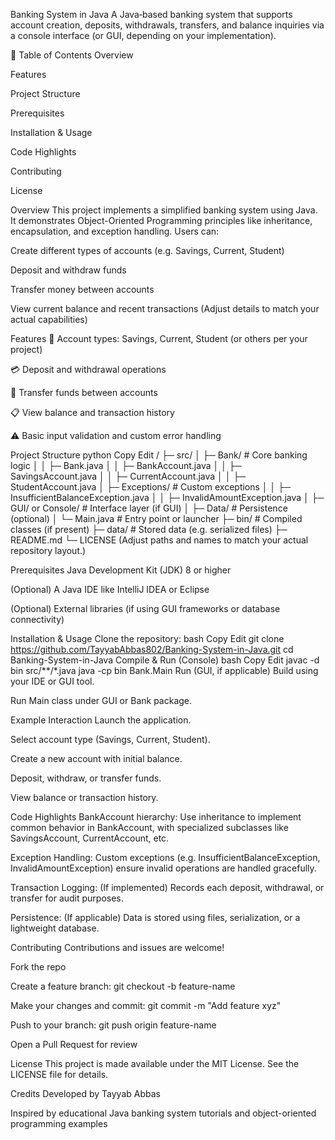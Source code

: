 Banking System in Java
A Java‑based banking system that supports account creation, deposits, withdrawals, transfers, and balance inquiries via a console interface (or GUI, depending on your implementation).

🚀 Table of Contents
Overview

Features

Project Structure

Prerequisites

Installation & Usage

Code Highlights

Contributing

License

Overview
This project implements a simplified banking system using Java. It demonstrates Object-Oriented Programming principles like inheritance, encapsulation, and exception handling. Users can:

Create different types of accounts (e.g. Savings, Current, Student)

Deposit and withdraw funds

Transfer money between accounts

View current balance and recent transactions
(Adjust details to match your actual capabilities)

Features
🏦 Account types: Savings, Current, Student (or others per your project)

💳 Deposit and withdrawal operations

🔄 Transfer funds between accounts

📋 View balance and transaction history

⚠️ Basic input validation and custom error handling

Project Structure
python
Copy
Edit
/
├─ src/
│   ├─ Bank/                    # Core banking logic
│   │   ├─ Bank.java
│   │   ├─ BankAccount.java
│   │   ├─ SavingsAccount.java
│   │   ├─ CurrentAccount.java
│   │   ├─ StudentAccount.java
│   ├─ Exceptions/              # Custom exceptions
│   │   ├─ InsufficientBalanceException.java
│   │   ├─ InvalidAmountException.java
│   ├─ GUI/ or Console/         # Interface layer (if GUI)
│   ├─ Data/                    # Persistence (optional)
│   └─ Main.java                # Entry point or launcher
├─ bin/                         # Compiled classes (if present)
├─ data/                        # Stored data (e.g. serialized files)
├─ README.md
└─ LICENSE
(Adjust paths and names to match your actual repository layout.)

Prerequisites
Java Development Kit (JDK) 8 or higher

(Optional) A Java IDE like IntelliJ IDEA or Eclipse

(Optional) External libraries (if using GUI frameworks or database connectivity)

Installation & Usage
Clone the repository:
bash
Copy
Edit
git clone https://github.com/TayyabAbbas802/Banking-System-in-Java.git
cd Banking-System-in-Java
Compile & Run (Console)
bash
Copy
Edit
javac -d bin src/**/*.java
java -cp bin Bank.Main
Run (GUI, if applicable)
Build using your IDE or GUI tool.

Run Main class under GUI or Bank package.

Example Interaction
Launch the application.

Select account type (Savings, Current, Student).

Create a new account with initial balance.

Deposit, withdraw, or transfer funds.

View balance or transaction history.

Code Highlights
BankAccount hierarchy: Use inheritance to implement common behavior in BankAccount, with specialized subclasses like SavingsAccount, CurrentAccount, etc.

Exception Handling: Custom exceptions (e.g. InsufficientBalanceException, InvalidAmountException) ensure invalid operations are handled gracefully.

Transaction Logging: (If implemented) Records each deposit, withdrawal, or transfer for audit purposes.

Persistence: (If applicable) Data is stored using files, serialization, or a lightweight database.

Contributing
Contributions and issues are welcome!

Fork the repo

Create a feature branch: git checkout -b feature-name

Make your changes and commit: git commit -m "Add feature xyz"

Push to your branch: git push origin feature-name

Open a Pull Request for review

License
This project is made available under the MIT License. See the LICENSE file for details.

Credits
Developed by Tayyab Abbas

Inspired by educational Java banking system tutorials and object-oriented programming examples
